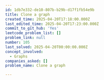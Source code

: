 ```yaml
---
id: 1db7e332-de10-807b-b29b-d17f1fb54e9b
title: Clone a graph
created_time: 2025-04-20T17:18:00.000Z
last_edited_time: 2025-04-20T17:23:00.000Z
commit_to_git_hub: 'Yes'
leetcode_problem_list: []
problem_link: null
number: 105
last_solved: 2025-04-20T00:00:00.000Z
concept_involved:
  - Graphs
companies_asked: []
problem_name: Clone a graph

---
```

